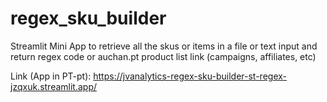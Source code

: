 # regex_sku_builder
Streamlit Mini App to retrieve all the skus or items in a file or text input and return regex code or auchan.pt product list link (campaigns, affiliates, etc)

Link (App in PT-pt):
https://jvanalytics-regex-sku-builder-st-regex-jzqxuk.streamlit.app/

